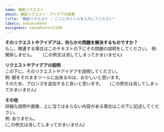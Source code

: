 ```yaml
---
name: 機能リクエスト
about: 機能リクエスト・アイデアの提案
title: "機能リクエスト : ここにタイトルを入力してください"
labels: enhancement
assignees: sanaehururu1200
---
```


**そのリクエストやアイデアは、何らかの問題を解決するものですか？**  
もし、関連する場合はこのテキストの下にその問題の説明をしてください。
例: 関係しません。　　
(この例文は消してしまってかまいません)

**リクエストやアイデアの説明**  
この下に、そのリクエストやアイデアを説明してください。  
例: 銅をそのままツールに出来るのは、おかしいと思います。  
そのため、ブロンズを追加すると良いと思います。 　
(この例文は消してしまってかまいません)

**その他**  
詳細な説明や画像、上に当てはまらない内容がある場合はこの下に記述してください。  
例: ありません。  
(この例文は消してしまってかまいません)
